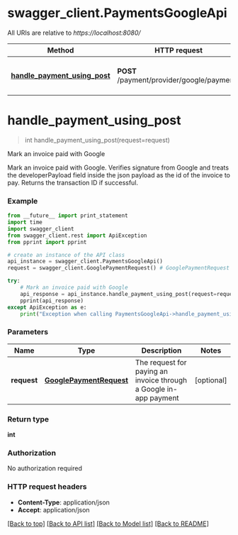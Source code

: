 # swagger_client.PaymentsGoogleApi

All URIs are relative to *https://localhost:8080/*

Method | HTTP request | Description
------------- | ------------- | -------------
[**handle_payment_using_post**](PaymentsGoogleApi.md#handle_payment_using_post) | **POST** /payment/provider/google/payments | Mark an invoice paid with Google


# **handle_payment_using_post**
> int handle_payment_using_post(request=request)

Mark an invoice paid with Google

Mark an invoice paid with Google. Verifies signature from Google and treats the developerPayload field inside the json payload as the id of the invoice to pay. Returns the transaction ID if successful.

### Example 
```python
from __future__ import print_statement
import time
import swagger_client
from swagger_client.rest import ApiException
from pprint import pprint

# create an instance of the API class
api_instance = swagger_client.PaymentsGoogleApi()
request = swagger_client.GooglePaymentRequest() # GooglePaymentRequest | The request for paying an invoice through a Google in-app payment (optional)

try: 
    # Mark an invoice paid with Google
    api_response = api_instance.handle_payment_using_post(request=request)
    pprint(api_response)
except ApiException as e:
    print("Exception when calling PaymentsGoogleApi->handle_payment_using_post: %s\n" % e)
```

### Parameters

Name | Type | Description  | Notes
------------- | ------------- | ------------- | -------------
 **request** | [**GooglePaymentRequest**](GooglePaymentRequest.md)| The request for paying an invoice through a Google in-app payment | [optional] 

### Return type

**int**

### Authorization

No authorization required

### HTTP request headers

 - **Content-Type**: application/json
 - **Accept**: application/json

[[Back to top]](#) [[Back to API list]](../README.md#documentation-for-api-endpoints) [[Back to Model list]](../README.md#documentation-for-models) [[Back to README]](../README.md)

